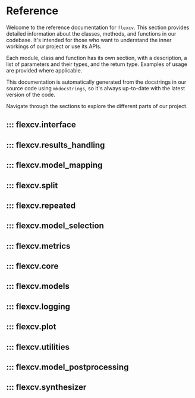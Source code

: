 # Reference

Welcome to the reference documentation for `flexcv`. This section provides detailed information about the classes, methods, and functions in our codebase. It's intended for those who want to understand the inner workings of our project or use its APIs.

Each module, class and function has its own section, with a description, a list of parameters and their types, and the return type. Examples of usage are provided where applicable.

This documentation is automatically generated from the docstrings in our source code using `mkdocstrings`, so it's always up-to-date with the latest version of the code.

Navigate through the sections to explore the different parts of our project.

## ::: flexcv.interface

## ::: flexcv.results_handling

## ::: flexcv.model_mapping

## ::: flexcv.split

## ::: flexcv.repeated

## ::: flexcv.model_selection

## ::: flexcv.metrics

## ::: flexcv.core

## ::: flexcv.models

## ::: flexcv.logging

## ::: flexcv.plot

## ::: flexcv.utilities

## ::: flexcv.model_postprocessing

## ::: flexcv.synthesizer
